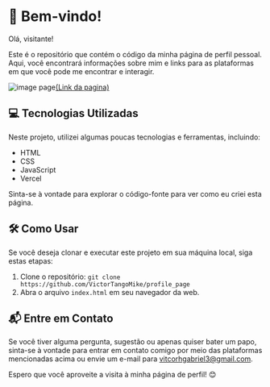 # 👋 Bem-vindo!

Olá, visitante! 

 Este é o repositório que contém o código da minha página de perfil pessoal. Aqui, você encontrará informações sobre mim e links para as plataformas em que você pode me encontrar e interagir. 

![image page](https://github.com/VictorTangoMike/profile_page/assets/69435354/b764badc-d1cc-4e5a-9087-c2b4b5e50d29)[(Link da pagina)](https://victor-profile.vercel.app)

## 💻 Tecnologias Utilizadas

Neste projeto, utilizei algumas poucas tecnologias e ferramentas, incluindo:

- HTML
- CSS
- JavaScript
- Vercel

Sinta-se à vontade para explorar o código-fonte para ver como eu criei esta página.

## 🛠️ Como Usar

Se você deseja clonar e executar este projeto em sua máquina local, siga estas etapas:

1. Clone o repositório: `git clone https://github.com/VictorTangoMike/profile_page`
2. Abra o arquivo `index.html` em seu navegador da web.

## 📬 Entre em Contato

Se você tiver alguma pergunta, sugestão ou apenas quiser bater um papo, sinta-se à vontade para entrar em contato comigo por meio das plataformas mencionadas acima ou envie um e-mail para vitcorhgabriel3@gmail.com.

Espero que você aproveite a visita à minha página de perfil! 😊
